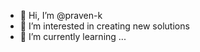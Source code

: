 - 👋 Hi, I’m @praven-k
- 👀 I’m interested in creating new solutions
- 🌱 I’m currently learning ...

<!---
praven-k/praven-k is a ✨ special ✨ repository because its `README.md` (this file) appears on your GitHub profile.
You can click the Preview link to take a look at your changes.
--->
